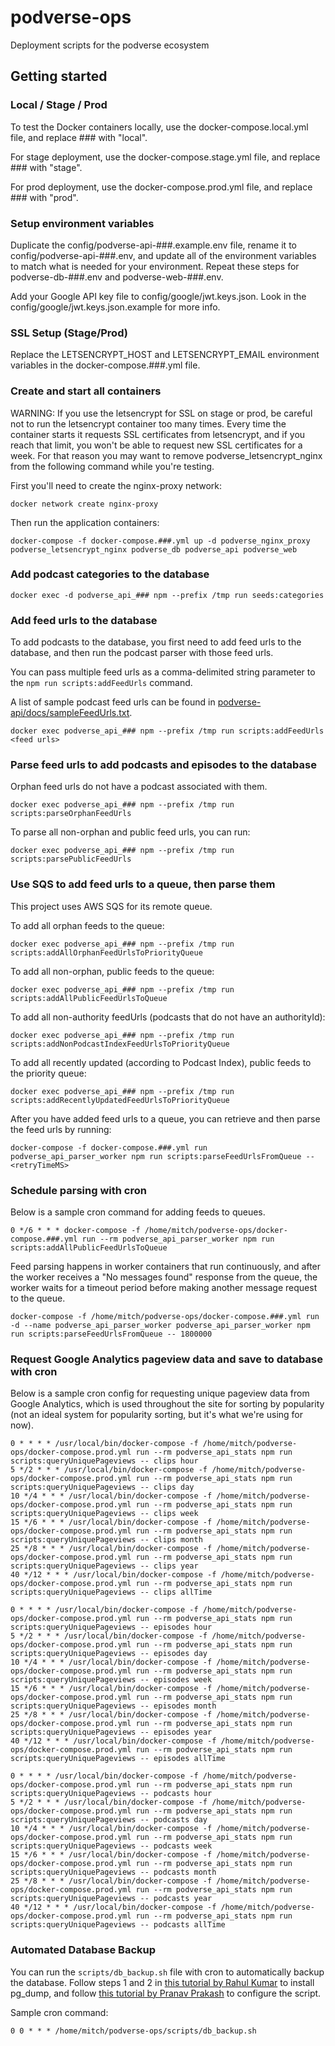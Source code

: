 # podverse-ops

Deployment scripts for the podverse ecosystem

## Getting started

### Local / Stage / Prod

To test the Docker containers locally, use the docker-compose.local.yml file, and replace \#\#\# with "local".

For stage deployment, use the docker-compose.stage.yml file, and replace \#\#\# with "stage".

For prod deployment, use the docker-compose.prod.yml file, and replace \#\#\# with "prod".

### Setup environment variables

Duplicate the config/podverse-api-\#\#\#.example.env file, rename it to config/podverse-api-\#\#\#.env, and update all of the environment variables to match what is needed for your environment. Repeat these steps for podverse-db-\#\#\#.env and podverse-web-\#\#\#.env.

Add your Google API key file to config/google/jwt.keys.json. Look in the config/google/jwt.keys.json.example for more info.

### SSL Setup (Stage/Prod)

Replace the LETSENCRYPT_HOST and LETSENCRYPT_EMAIL environment variables in the docker-compose.###.yml file.

### Create and start all containers

WARNING: If you use the letsencrypt for SSL on stage or prod, be careful
not to run the letsencrypt container too many times. Every time the container
starts it requests SSL certificates from letsencrypt, and if you reach that limit,
you won't be able to request new SSL certificates for a week. For that reason you may
want to remove podverse_letsencrypt_nginx from the following command while you're testing.

First you'll need to create the nginx-proxy network:

```
docker network create nginx-proxy
```

Then run the application containers:

```
docker-compose -f docker-compose.###.yml up -d podverse_nginx_proxy podverse_letsencrypt_nginx podverse_db podverse_api podverse_web
```

### Add podcast categories to the database

```
docker exec -d podverse_api_### npm --prefix /tmp run seeds:categories
```

### Add feed urls to the database

To add podcasts to the database, you first need to add feed urls to the
database, and then run the podcast parser with those feed urls.

You can pass multiple feed urls as a comma-delimited string parameter to the
`npm run scripts:addFeedUrls` command.

A list of sample podcast feed urls can be found in
[podverse-api/docs/sampleFeedUrls.txt](https://github.com/podverse/podverse-api/blob/develop/docs/sampleFeedUrls.txt).

```
docker exec podverse_api_### npm --prefix /tmp run scripts:addFeedUrls <feed urls>
```

### Parse feed urls to add podcasts and episodes to the database

Orphan feed urls do not have a podcast associated with them.

```
docker exec podverse_api_### npm --prefix /tmp run scripts:parseOrphanFeedUrls
```

To parse all non-orphan and public feed urls, you can run:

```
docker exec podverse_api_### npm --prefix /tmp run scripts:parsePublicFeedUrls
```

### Use SQS to add feed urls to a queue, then parse them

This project uses AWS SQS for its remote queue.

To add all orphan feeds to the queue:

```
docker exec podverse_api_### npm --prefix /tmp run scripts:addAllOrphanFeedUrlsToPriorityQueue
```

To add all non-orphan, public feeds to the queue:

```
docker exec podverse_api_### npm --prefix /tmp run scripts:addAllPublicFeedUrlsToQueue
```

To add all non-authority feedUrls (podcasts that do not have an authorityId):

```
docker exec podverse_api_### npm --prefix /tmp run scripts:addNonPodcastIndexFeedUrlsToPriorityQueue
```

To add all recently updated (according to Podcast Index), public feeds to the priority queue:

```
docker exec podverse_api_### npm --prefix /tmp run scripts:addRecentlyUpdatedFeedUrlsToPriorityQueue
```

After you have added feed urls to a queue, you can retrieve and then parse
the feed urls by running:

```
docker-compose -f docker-compose.###.yml run podverse_api_parser_worker npm run scripts:parseFeedUrlsFromQueue -- <retryTimeMS>
```

### Schedule parsing with cron

Below is a sample cron command for adding feeds to queues.

```
0 */6 * * * docker-compose -f /home/mitch/podverse-ops/docker-compose.###.yml run --rm podverse_api_parser_worker npm run scripts:addAllPublicFeedUrlsToQueue
```

Feed parsing happens in worker containers that run continuously, and after the worker
receives a "No messages found" response from the queue, the worker waits for a
timeout period before making another message request to the queue.

```
docker-compose -f /home/mitch/podverse-ops/docker-compose.###.yml run -d --name podverse_api_parser_worker podverse_api_parser_worker npm run scripts:parseFeedUrlsFromQueue -- 1800000
```

### Request Google Analytics pageview data and save to database with cron

Below is a sample cron config for requesting unique pageview data from Google
Analytics, which is used throughout the site for sorting by popularity (not an ideal system for popularity sorting, but it's what we're using for now).

```
0 * * * * /usr/local/bin/docker-compose -f /home/mitch/podverse-ops/docker-compose.prod.yml run --rm podverse_api_stats npm run scripts:queryUniquePageviews -- clips hour
5 */2 * * * /usr/local/bin/docker-compose -f /home/mitch/podverse-ops/docker-compose.prod.yml run --rm podverse_api_stats npm run scripts:queryUniquePageviews -- clips day
10 */4 * * * /usr/local/bin/docker-compose -f /home/mitch/podverse-ops/docker-compose.prod.yml run --rm podverse_api_stats npm run scripts:queryUniquePageviews -- clips week
15 */6 * * * /usr/local/bin/docker-compose -f /home/mitch/podverse-ops/docker-compose.prod.yml run --rm podverse_api_stats npm run scripts:queryUniquePageviews -- clips month
25 */8 * * * /usr/local/bin/docker-compose -f /home/mitch/podverse-ops/docker-compose.prod.yml run --rm podverse_api_stats npm run scripts:queryUniquePageviews -- clips year
40 */12 * * * /usr/local/bin/docker-compose -f /home/mitch/podverse-ops/docker-compose.prod.yml run --rm podverse_api_stats npm run scripts:queryUniquePageviews -- clips allTime

0 * * * * /usr/local/bin/docker-compose -f /home/mitch/podverse-ops/docker-compose.prod.yml run --rm podverse_api_stats npm run scripts:queryUniquePageviews -- episodes hour
5 */2 * * * /usr/local/bin/docker-compose -f /home/mitch/podverse-ops/docker-compose.prod.yml run --rm podverse_api_stats npm run scripts:queryUniquePageviews -- episodes day
10 */4 * * * /usr/local/bin/docker-compose -f /home/mitch/podverse-ops/docker-compose.prod.yml run --rm podverse_api_stats npm run scripts:queryUniquePageviews -- episodes week
15 */6 * * * /usr/local/bin/docker-compose -f /home/mitch/podverse-ops/docker-compose.prod.yml run --rm podverse_api_stats npm run scripts:queryUniquePageviews -- episodes month
25 */8 * * * /usr/local/bin/docker-compose -f /home/mitch/podverse-ops/docker-compose.prod.yml run --rm podverse_api_stats npm run scripts:queryUniquePageviews -- episodes year
40 */12 * * * /usr/local/bin/docker-compose -f /home/mitch/podverse-ops/docker-compose.prod.yml run --rm podverse_api_stats npm run scripts:queryUniquePageviews -- episodes allTime

0 * * * * /usr/local/bin/docker-compose -f /home/mitch/podverse-ops/docker-compose.prod.yml run --rm podverse_api_stats npm run scripts:queryUniquePageviews -- podcasts hour
5 */2 * * * /usr/local/bin/docker-compose -f /home/mitch/podverse-ops/docker-compose.prod.yml run --rm podverse_api_stats npm run scripts:queryUniquePageviews -- podcasts day
10 */4 * * * /usr/local/bin/docker-compose -f /home/mitch/podverse-ops/docker-compose.prod.yml run --rm podverse_api_stats npm run scripts:queryUniquePageviews -- podcasts week
15 */6 * * * /usr/local/bin/docker-compose -f /home/mitch/podverse-ops/docker-compose.prod.yml run --rm podverse_api_stats npm run scripts:queryUniquePageviews -- podcasts month
25 */8 * * * /usr/local/bin/docker-compose -f /home/mitch/podverse-ops/docker-compose.prod.yml run --rm podverse_api_stats npm run scripts:queryUniquePageviews -- podcasts year
40 */12 * * * /usr/local/bin/docker-compose -f /home/mitch/podverse-ops/docker-compose.prod.yml run --rm podverse_api_stats npm run scripts:queryUniquePageviews -- podcasts allTime
```
### Automated Database Backup

You can run the `scripts/db_backup.sh` file with cron to automatically backup the database. Follow steps 1 and 2 in [this tutorial by Rahul Kumar](https://tecadmin.net/install-postgresql-server-on-ubuntu/) to install pg_dump, and follow [this tutorial by Pranav Prakash](https://pranavprakash.net/2017/05/16/automated-postgresql-backups/) to configure the script.

Sample cron command:

```
0 0 * * * /home/mitch/podverse-ops/scripts/db_backup.sh
```
